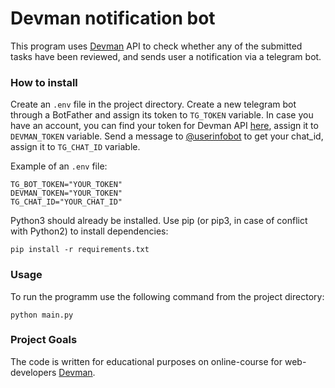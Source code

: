 # Devman notification bot

This program uses [Devman](https://dvmn.org) API to check whether any of the submitted tasks have been reviewed, and sends user a notification via a telegram bot.

### How to install

Create an `.env` file in the project directory. Create a new telegram bot through a BotFather and assign its token to `TG_TOKEN` variable. In case you have an account, you can find your token for Devman API [here](https://dvmn.org/api/docs/), assign it to `DEVMAN_TOKEN` variable. Send a message to [@userinfobot](https://t.me/userinfobot) to get your chat_id, assign it to `TG_CHAT_ID` variable. 

Example of an `.env` file:

```
TG_BOT_TOKEN="YOUR_TOKEN"
DEVMAN_TOKEN="YOUR_TOKEN"
TG_CHAT_ID="YOUR_CHAT_ID"
```

Python3 should already be installed. Use pip (or pip3, in case of conflict with Python2) to install dependencies:
```
pip install -r requirements.txt
```

### Usage

To run the programm use the following command from the project directory:
```
python main.py
```

### Project Goals

The code is written for educational purposes on online-course for web-developers [Devman](https://dvmn.org).